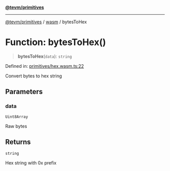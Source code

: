 [**@tevm/primitives**](../../../../README.md)

***

[@tevm/primitives](../../../../globals.md) / [wasm](../README.md) / bytesToHex

# Function: bytesToHex()

> **bytesToHex**(`data`): `string`

Defined in: [primitives/hex.wasm.ts:22](https://github.com/evmts/primitives/blob/main/src/primitives/hex.wasm.ts#L22)

Convert bytes to hex string

## Parameters

### data

`Uint8Array`

Raw bytes

## Returns

`string`

Hex string with 0x prefix
